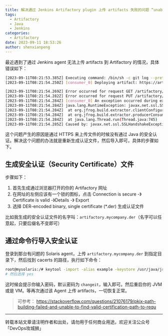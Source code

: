 ```yaml
---
title: 解决通过 Jenkins Artifactory plugin 上传 artifacts 失败的问题 “unable to find valid certification path to requested target”
tags:
  - Artifactory
  - Java
  - Jenkins
categories:
  - Artifactory
date: 2023-09-11 18:53:26
author: shenxianpeng
---
```


最近遇到了通过 Jenkins agent 无法上传 artifacts 到 Artifactory 的情况，具体错误如下：

```bash
[2023-09-11T08:21:53.385Z] Executing command: /bin/sh -c git log --pretty=format:%s -1
[2023-09-11T08:21:54.250Z] [consumer_0] Deploying artifact: https://artifactory.mycompany.com/artifactory/generic-int-den/my-project/hotfix/1.2.0.HF5/3/pj120_bin_opt_SunOS_3792bcf.tar.Z

[2023-09-11T08:21:54.269Z] Error occurred for request GET /artifactory/api/system/version HTTP/1.1: sun.security.validator.ValidatorException: PKIX path building failed: sun.security.provider.certpath.SunCertPathBuilderException: unable to find valid certification path to requested target.
[2023-09-11T08:21:54.282Z] Error occurred for request PUT /artifactory/generic-int-den/my-project/hotfix/1.2.0.HF5/3/pj120_bin_opt_SunOS_3792bcf.tar.Z;build.timestamp=1694418199972;build.name=hotfix%2F1.2.0.HF5;build.number=3 HTTP/1.1: sun.security.validator.ValidatorException: PKIX path building failed: sun.security.provider.certpath.SunCertPathBuilderException: unable to find valid certification path to requested target.
[2023-09-11T08:21:54.284Z] [consumer_0] An exception occurred during execution:
[2023-09-11T08:21:54.284Z] java.lang.RuntimeException: javax.net.ssl.SSLHandshakeException: sun.security.validator.ValidatorException: PKIX path building failed: sun.security.provider.certpath.SunCertPathBuilderException: unable to find valid certification path to requested target
[2023-09-11T08:21:54.284Z] 	at org.jfrog.build.extractor.clientConfiguration.util.spec.SpecDeploymentConsumer.consumerRun(SpecDeploymentConsumer.java:44)
[2023-09-11T08:21:54.284Z] 	at org.jfrog.build.extractor.producerConsumer.ConsumerRunnableBase.run(ConsumerRunnableBase.java:11)
[2023-09-11T08:21:54.284Z] 	at java.lang.Thread.run(Thread.java:745)
[2023-09-11T08:21:54.285Z] Caused by: javax.net.ssl.SSLHandshakeException: sun.security.validator.ValidatorException: PKIX path building failed: sun.security.provider.certpath.SunCertPathBuilderException: unable to find valid certification path to requested target
```

这个问题产生的原因是通过 HTTPS 来上传文件的时候没有通过 Java 的安全认证。解决这个问题的办法就是重新生成认证文件，然后导入即可，具体的步骤如下。

## 生成安全认证（Security Certificate）文件

步骤如下：

1. 首先生成通过浏览器打开的你的 Artifactory 网址
2. 在网址的左侧应该有一个锁的图标，点击 Connection is secure -》Certificate is valid -》Details -》 Export
3. 选择 DER-encoded binary, single certificate (*.der) 生成认证文件

比如我生成的安全认证文件的名字叫：`artifactory.mycompany.der`（名字可以任意起，只要后缀名不变即可）

## 通过命令行导入安全认证

登录到那台有问题的 Solaris agent，上传 `artifactory.mycompany.der` 到指定目录下，然后找到 cacerts 的路径，执行如下命令：

```bash
root@mysolaris:/# keytool -import -alias example -keystore /usr/java/jre/lib/security/cacerts -file /tmp/artifactory.mycompany.der
# 然后选择 yes
```

这时候会提示你输入密码，默认密码为 `changeit`，输入即可。然后重启你的 JVM 或是 VM。等再次通过该 Agent 上传 artifacts，一切恢复正常。

> 可参考： https://stackoverflow.com/questions/21076179/pkix-path-building-failed-and-unable-to-find-valid-certification-path-to-requ
---

转载本站文章请注明作者和出处，请勿用于任何商业用途。欢迎关注公众号「DevOps攻城狮」
